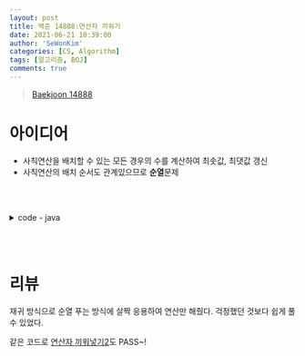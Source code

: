 ```yaml
---
layout: post
title: 백준 14888:연산자 끼워기
date: 2021-06-21 10:39:00
author: 'SeWonKim'
categories: [CS, Algorithm]
tags: [알고리즘, BOJ]
comments: true
---
```


> [Baekjoon 14888](https://www.acmicpc.net/problem/14888)

# 아이디어

- 사칙연산을 배치할 수 있는 모든 경우의 수를 계산하여 최솟값, 최댓값 갱신
- 사칙연산의 배치 순서도 관계있으므로 **순열**문제


&nbsp;  
&nbsp;



<details>
<summary>code - java</summary>
<div markdown="1">

```java
import java.io.BufferedReader;
import java.io.IOException;
import java.io.InputStreamReader;
import java.util.StringTokenizer;

public class Main {

    static int N, maxAnswer, minAnswer;
    static int[] numbers, operators;

    public static void main(String[] args) throws Exception {
        input();

        maxAnswer = Integer.MIN_VALUE;
        minAnswer = Integer.MAX_VALUE;
        calculate(0, numbers[0]);

        System.out.println(maxAnswer);
        System.out.println(minAnswer);
    }

    private static void calculate(int count, int answer) {
        if (count == N - 1) {
            maxAnswer = Math.max(maxAnswer, answer);
            minAnswer = Math.min(minAnswer, answer);
            return;
        }

        for (int i = 0; i < 4; i++) {
            if (operators[i] > 0) {
                operators[i]--;

                if (i == 0) {
                    calculate(count + 1, answer + numbers[count + 1]);
                } else if (i == 1) {
                    calculate(count + 1, answer - numbers[count + 1]);
                } else if (i == 2) {
                    calculate(count + 1, answer * numbers[count + 1]);
                } else {
                    calculate(count + 1, answer / numbers[count + 1]);
                }

                operators[i]++;
            }
        }
    }


    public static void input() throws IOException {
        BufferedReader br = new BufferedReader(new InputStreamReader(System.in));
        StringTokenizer st = null;

        N = Integer.parseInt(br.readLine());
        numbers = new int[N];
        operators = new int[4];

        st = new StringTokenizer(br.readLine(), " ");
        for (int i = 0; i < N; i++) {
            numbers[i] = Integer.parseInt(st.nextToken());
        }

        st = new StringTokenizer(br.readLine(), " ");
        for (int i = 0; i < 4; i++) {
            operators[i] = Integer.parseInt(st.nextToken());
        }
    }

}
```

</div>
</details>

&nbsp;  
&nbsp;

# 리뷰

재귀 방식으로 순열 푸는 방식에 살짝 응용하여 연산만 해줬다. 걱정했던 것보다 쉽게 풀 수 있었다.

같은 코드로 [연산자 끼워넣기2](https://www.acmicpc.net/problem/15658)도 PASS~!
&nbsp;  
&nbsp;
